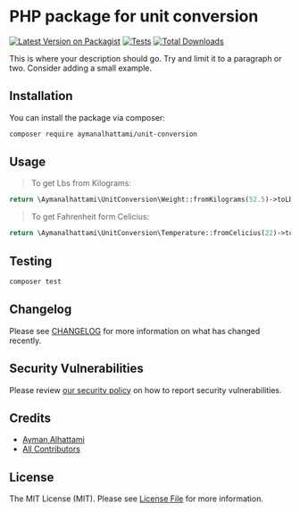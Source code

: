 # PHP package for unit conversion

[![Latest Version on Packagist](https://img.shields.io/packagist/v/aymanalhattami/unit-conversion.svg?style=flat-square)](https://packagist.org/packages/aymanalhattami/unit-conversion)
[![Tests](https://github.com/aymanalhattami/unit-conversion/actions/workflows/run-tests.yml/badge.svg?branch=main)](https://github.com/aymanalhattami/unit-conversion/actions/workflows/run-tests.yml)
[![Total Downloads](https://img.shields.io/packagist/dt/aymanalhattami/unit-conversion.svg?style=flat-square)](https://packagist.org/packages/aymanalhattami/unit-conversion)

This is where your description should go. Try and limit it to a paragraph or two. Consider adding a small example.

## Installation

You can install the package via composer:

```bash
composer require aymanalhattami/unit-conversion
```

## Usage

> To get Lbs from Kilograms:

```php
return \Aymanalhattami\UnitConversion\Weight::fromKilograms(52.5)->toLbs(); // 115.7427
```

> To get Fahrenheit form Celicius:

```php
return \Aymanalhattami\UnitConversion\Temperature::fromCelicius(22)->toFahrenheit(); // 71.6
```

## Testing

```bash
composer test
```

## Changelog

Please see [CHANGELOG](CHANGELOG.md) for more information on what has changed recently.

## Security Vulnerabilities

Please review [our security policy](../../security/policy) on how to report security vulnerabilities.

## Credits

- [Ayman Alhattami](https://github.com/aymanalhattami)
- [All Contributors](../../contributors)

## License

The MIT License (MIT). Please see [License File](LICENSE.md) for more information.
